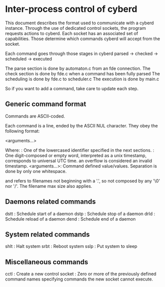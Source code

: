 # Inter-process control of cyberd

This document describes the format used to communicate with a cyberd instance.
Through the use of dedicated control sockets, the program requests actions to cyberd.
Each socket has an associated set of capabilities. Those determine which commands
cyberd will accept from the socket.

Each command goes through those stages in cyberd
parsed -> checked -> scheduled -> executed

The parse section is done by automaton.c from an fde connection.
The check section is done by fde.c when a command has been fully parsed
The scheduling is done by fde.c to scheduler.c
The execution is done by main.c

So if you want to add a command, take care to update each step.

## Generic command format

Commands are ASCII-coded.

Each command is a line, ended by the ASCII NUL character.
They obey the following format:

<command> <when> <arguments...>

Where:
<command>: One of the lowercased identifier specified in the next sections.
<when>: One digit-composed or empty word, interpreted as a unix timestamp, corresponds to universal UTC time.
an overflow is considered an invalid timestamp.
<arguments...>: Command defined value/values.
Separation is done by only one whitespace.

<daemon name> and <acceptor name> refers to filenames
not beginning with a '.', so not composed by any '\0' nor '/'.
The filename max size also applies.

## Daemons related commands

dstt <when> <daemon name> : Schedule start of a daemon
dstp <when> <daemon name> : Schedule stop of a daemon
drld <when> <daemon name> : Schedule reload of a daemon
dend <when> <daemon name> : Schedule end of a daemon

## System related commands

shlt <when> : Halt system
srbt <when> : Reboot system
sslp <when> : Put system to sleep

## Miscellaneous commands

cctl <when> <removed capabilities> <acceptor name> : Create a new control socket
	<removed capabilities> : Zero or more of the previously defined command names specifying
		commands the new socket cannot execute.

